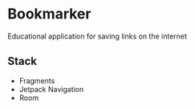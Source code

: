# Bookmarker

Educational application for saving links on the internet

## Stack
 - Fragments
 - Jetpack Navigation
 - Room
